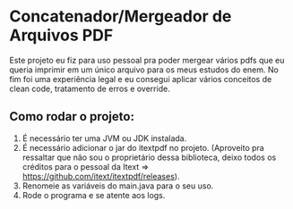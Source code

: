 # Concatenador/Mergeador de Arquivos PDF

Este projeto eu fiz para uso pessoal pra poder mergear vários pdfs que 
eu queria imprimir em um único arquivo para os meus estudos do enem. No fim foi uma experiência legal 
e eu consegui aplicar vários conceitos de clean code, tratamento de erros e override.

## Como rodar o projeto:

1. É necessário ter uma JVM ou JDK instalada.
2. É necessário adicionar o jar do itextpdf no projeto. (Aproveito pra
ressaltar que não sou o proprietário dessa biblioteca, deixo todos os créditos para o pessoal da Itext
=> https://github.com/itext/itextpdf/releases).
3. Renomeie as variáveis do main.java para o seu uso.
4. Rode o programa e se atente aos logs.




